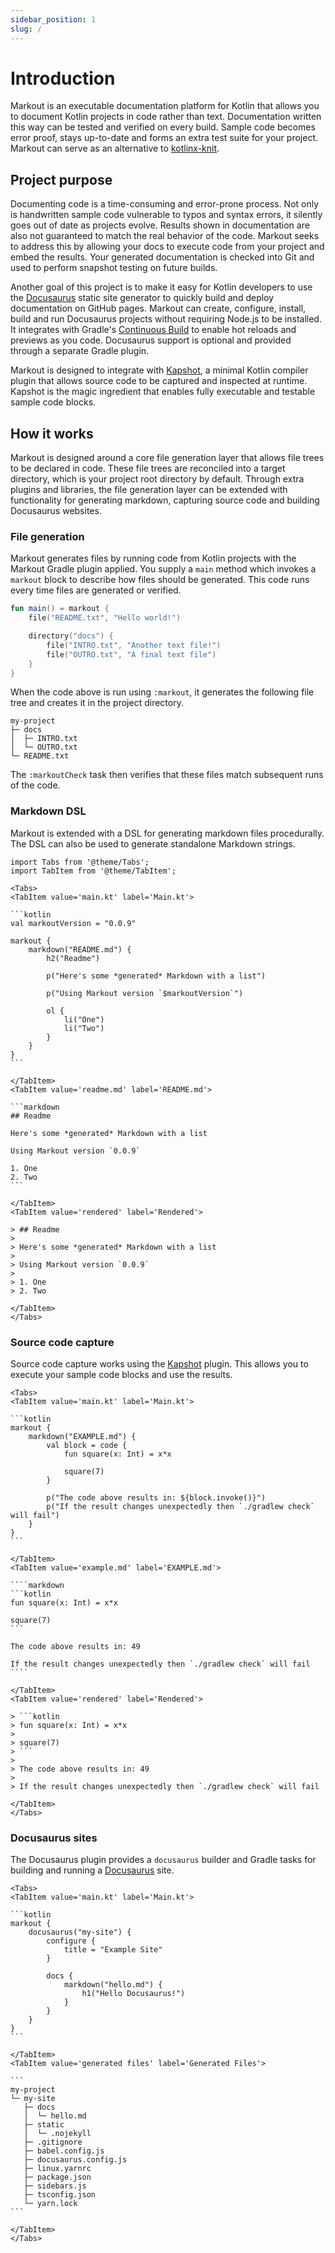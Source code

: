 ```yaml
---
sidebar_position: 1
slug: /
---
```


# Introduction

Markout is an executable documentation platform for Kotlin that
allows you to document Kotlin projects in code rather than text.
Documentation written this way can be tested and verified on every build.
Sample code becomes error proof, stays up-to-date and forms an
extra test suite for your project. Markout can serve as an alternative
to [kotlinx-knit](https://github.com/Kotlin/kotlinx-knit).

## Project purpose

Documenting code is a time-consuming and error-prone process.
Not only is handwritten sample code vulnerable to typos and syntax errors,
it silently goes out of date as projects evolve.
Results shown in documentation are also not guaranteed to match the
real behavior of the code. Markout seeks to address this by allowing
your docs to execute code from your project and embed the results.
Your generated documentation is checked into Git and used to perform
snapshot testing on future builds.

Another goal of this project is to make it easy for Kotlin developers to use the
[Docusaurus][1] static site generator to quickly build
and deploy documentation on GitHub pages. Markout can create, configure, install, build
and run Docusaurus projects without requiring Node.js to be installed. It integrates
with Gradle's [Continuous Build](https://docs.gradle.org/current/userguide/command_line_interface.html#sec:continuous_build)
to enable hot reloads and previews as you code.
Docusaurus support is optional and provided through a separate Gradle plugin.

Markout is designed to integrate with [Kapshot][2],
a minimal Kotlin compiler plugin that allows source code to be
captured and inspected at runtime.
Kapshot is the magic ingredient that enables fully executable and testable sample code blocks.

## How it works

Markout is designed around a core file generation layer that allows file trees to be declared in code.
These file trees are reconciled into a target directory, which is your project root directory by default.
Through extra plugins and libraries, the file generation layer can be extended with functionality for
generating markdown, capturing source code and building Docusaurus websites.

### File generation

Markout generates files by running code from Kotlin projects with the Markout Gradle plugin applied.
You supply a `main` method which invokes a `markout` block to describe how files should be generated.
This code runs every time files are generated or verified.

```kotlin title="Main.kt"
fun main() = markout {
    file("README.txt", "Hello world!")

    directory("docs") {
        file("INTRO.txt", "Another text file!")
        file("OUTRO.txt", "A final text file")
    }
}
```

When the code above is run using `:markout`, it generates the following file tree
and creates it in the project directory.

```
my-project
├─ docs
│  ├─ INTRO.txt
│  └─ OUTRO.txt
└─ README.txt
```

The `:markoutCheck` task then verifies that these files match subsequent runs of the code.

### Markdown DSL

Markout is extended with a DSL for generating markdown files procedurally.
The DSL can also be used to generate standalone Markdown strings.

````mdx-code-block
import Tabs from '@theme/Tabs';
import TabItem from '@theme/TabItem';

<Tabs>
<TabItem value='main.kt' label='Main.kt'>

```kotlin
val markoutVersion = "0.0.9"

markout {
    markdown("README.md") {
        h2("Readme")

        p("Here's some *generated* Markdown with a list")

        p("Using Markout version `$markoutVersion`")

        ol {
            li("One")
            li("Two")
        }
    }
}
```

</TabItem>
<TabItem value='readme.md' label='README.md'>

```markdown
## Readme

Here's some *generated* Markdown with a list

Using Markout version `0.0.9`

1. One
2. Two
```

</TabItem>
<TabItem value='rendered' label='Rendered'>

> ## Readme
> 
> Here's some *generated* Markdown with a list
> 
> Using Markout version `0.0.9`
> 
> 1. One
> 2. Two

</TabItem>
</Tabs>

````

### Source code capture

Source code capture works using the [Kapshot][2] plugin.
This allows you to execute your sample code blocks and use the results.

`````mdx-code-block
<Tabs>
<TabItem value='main.kt' label='Main.kt'>

```kotlin
markout {
    markdown("EXAMPLE.md") {
        val block = code {
            fun square(x: Int) = x*x

            square(7)
        }

        p("The code above results in: ${block.invoke()}")
        p("If the result changes unexpectedly then `./gradlew check` will fail")
    }
}
```

</TabItem>
<TabItem value='example.md' label='EXAMPLE.md'>

````markdown
```kotlin
fun square(x: Int) = x*x

square(7)
```

The code above results in: 49

If the result changes unexpectedly then `./gradlew check` will fail
````

</TabItem>
<TabItem value='rendered' label='Rendered'>

> ```kotlin
> fun square(x: Int) = x*x
> 
> square(7)
> ```
> 
> The code above results in: 49
> 
> If the result changes unexpectedly then `./gradlew check` will fail

</TabItem>
</Tabs>

`````

### Docusaurus sites

The Docusaurus plugin provides a `docusaurus` builder and Gradle tasks for building and running a [Docusaurus][1] site.

````mdx-code-block
<Tabs>
<TabItem value='main.kt' label='Main.kt'>

```kotlin
markout {
    docusaurus("my-site") {
        configure {
            title = "Example Site"
        }

        docs {
            markdown("hello.md") {
                h1("Hello Docusaurus!")
            }
        }
    }
}
```

</TabItem>
<TabItem value='generated files' label='Generated Files'>

```
my-project
└─ my-site
   ├─ docs
   │  └─ hello.md
   ├─ static
   │  └─ .nojekyll
   ├─ .gitignore
   ├─ babel.config.js
   ├─ docusaurus.config.js
   ├─ linux.yarnrc
   ├─ package.json
   ├─ sidebars.js
   ├─ tsconfig.json
   └─ yarn.lock
```

</TabItem>
</Tabs>

````

[1]: https://docusaurus.io/
[2]: https://github.com/mfwgenerics/kapshot
